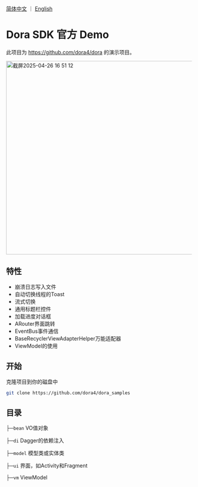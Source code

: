 <a href="./README.zh-CN.md">简体中文</a> ｜ <a href="./README.md">English</a>

# Dora SDK 官方 Demo

此项目为 https://github.com/dora4/dora 的演示项目。

<img width="524" alt="截屏2025-04-26 16 51 12" src="https://github.com/user-attachments/assets/55d610c4-72e0-4129-85ae-84a7916de39b" />

## 特性

- 崩溃日志写入文件
- 自动切换线程的Toast
- 流式切换
- 通用标题栏控件
- 加载进度对话框
- ARouter界面跳转
- EventBus事件通信
- BaseRecyclerViewAdapterHelper万能适配器
- ViewModel的使用

## 开始

克隆项目到你的磁盘中

```bash
git clone https://github.com/dora4/dora_samples
```

## 目录

├─`bean` VO值对象

├─`di` Dagger的依赖注入

├─`model` 模型类或实体类

├─`ui` 界面，如Activity和Fragment

├─`vm` ViewModel
